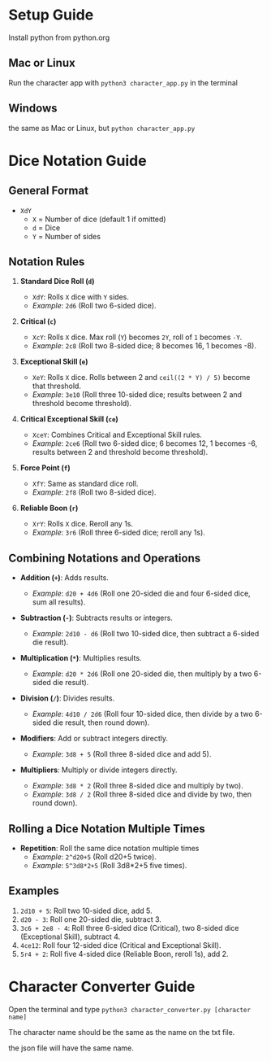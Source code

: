 # Setup Guide

Install python from python.org

## Mac or Linux

Run the character app with `python3 character_app.py` in the terminal

## Windows

the same as Mac or Linux, but `python character_app.py`

# Dice Notation Guide

## General Format
- `XdY` 
  - `X` = Number of dice (default 1 if omitted)
  - `d` = Dice
  - `Y` = Number of sides

## Notation Rules

1. **Standard Dice Roll (`d`)**
   - `XdY`: Rolls `X` dice with `Y` sides.
   - *Example*: `2d6` (Roll two 6-sided dice).

2. **Critical (`c`)**
   - `XcY`: Rolls `X` dice. Max roll (`Y`) becomes `2Y`, roll of `1` becomes `-Y`.
   - *Example*: `2c8` (Roll two 8-sided dice; 8 becomes 16, 1 becomes -8).

3. **Exceptional Skill (`e`)**
   - `XeY`: Rolls `X` dice. Rolls between 2 and `ceil((2 * Y) / 5)` become that threshold.
   - *Example*: `3e10` (Roll three 10-sided dice; results between 2 and threshold become threshold).

4. **Critical Exceptional Skill (`ce`)**
   - `XceY`: Combines Critical and Exceptional Skill rules.
   - *Example*: `2ce6` (Roll two 6-sided dice; 6 becomes 12, 1 becomes -6, results between 2 and threshold become threshold).

5. **Force Point (`f`)**
   - `XfY`: Same as standard dice roll.
   - *Example*: `2f8` (Roll two 8-sided dice).

6. **Reliable Boon (`r`)**
   - `XrY`: Rolls `X` dice. Reroll any 1s.
   - *Example*: `3r6` (Roll three 6-sided dice; reroll any 1s).

## Combining Notations and Operations
- **Addition (`+`)**: Adds results.
  - *Example*: `d20 + 4d6` (Roll one 20-sided die and four 6-sided dice, sum all results).

- **Subtraction (`-`)**: Subtracts results or integers.
  - *Example*: `2d10 - d6` (Roll two 10-sided dice, then subtract a 6-sided die result).

- **Multiplication (`*`)**: Multiplies results.
  - *Example*: `d20 * 2d6` (Roll one 20-sided die, then multiply by a two 6-sided die result).

- **Division (`/`)**: Divides results.
  - *Example*: `4d10 / 2d6` (Roll four 10-sided dice, then divide by a two 6-sided die result, then round down).

- **Modifiers**: Add or subtract integers directly.
  - *Example*: `3d8 + 5` (Roll three 8-sided dice and add 5).

- **Multipliers**: Multiply or divide integers directly.
  - *Example*: `3d8 * 2` (Roll three 8-sided dice and multiply by two).
  - *Example*: `3d8 / 2` (Roll three 8-sided dice and divide by two, then round down).

## Rolling a Dice Notation Multiple Times
- **Repetition**: Roll the same dice notation multiple times
  - *Example*: `2^d20+5` (Roll d20+5 twice).
  - *Example*: `5^3d8*2+5` (Roll 3d8*2+5 five times).

## Examples
1. `2d10 + 5`: Roll two 10-sided dice, add 5.
2. `d20 - 3`: Roll one 20-sided die, subtract 3.
3. `3c6 + 2e8 - 4`: Roll three 6-sided dice (Critical), two 8-sided dice (Exceptional Skill), subtract 4.
4. `4ce12`: Roll four 12-sided dice (Critical and Exceptional Skill).
5. `5r4 + 2`: Roll five 4-sided dice (Reliable Boon, reroll 1s), add 2.


# Character Converter Guide

Open the terminal and type `python3 character_converter.py [character name]`

The character name should be the same as the name on the txt file.

the json file will have the same name.
